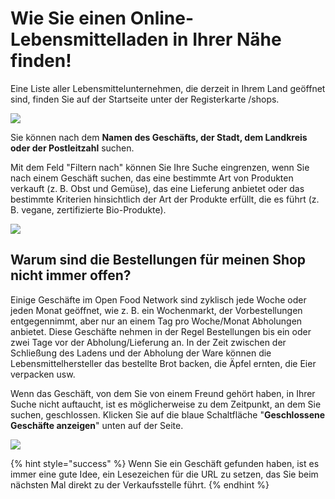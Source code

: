 # Wie Sie einen Online-Lebensmittelladen in Ihrer Nähe finden!

Eine Liste aller Lebensmittelunternehmen, die derzeit in Ihrem Land geöffnet sind, finden Sie auf der Startseite unter der Registerkarte /shops.

![](https://lh6.googleusercontent.com/9rSox0x4H\_A7tlOHbKW19Zq1g1gnLwp5wObbFsMEiuillQ\_tA6O-bQS-tER58YSf1O-uzpAzf\_ihFPbKSWCoaS8jdjcad\_7cA4ctusw42NUBhmZpGnwpgG8lSCUeHEdBjyccMYOK)

Sie können nach dem **Namen des Geschäfts, der Stadt, dem Landkreis oder der Postleitzahl** suchen.

Mit dem Feld "Filtern nach" können Sie Ihre Suche eingrenzen, wenn Sie nach einem Geschäft suchen, das eine bestimmte Art von Produkten verkauft (z. B. Obst und Gemüse), das eine Lieferung anbietet oder das bestimmte Kriterien hinsichtlich der Art der Produkte erfüllt, die es führt (z. B. vegane, zertifizierte Bio-Produkte).

![](https://lh3.googleusercontent.com/dnm2kRMzJiL6vqv-kmxxzInW7WRW3khGBasMLY3QIXdJle4484Yoqsbhj74AV1zN4KI1qbo4igEFDdKdg03KJHtjxn3uh8RZ0TFdZHdVNjrKvilchQwNZBHvxp8xNAdVhndMarsG)

## Warum sind die Bestellungen für meinen Shop nicht immer offen?

Einige Geschäfte im Open Food Network sind zyklisch jede Woche oder jeden Monat geöffnet, wie z. B. ein Wochenmarkt, der Vorbestellungen entgegennimmt, aber nur an einem Tag pro Woche/Monat Abholungen anbietet. Diese Geschäfte nehmen in der Regel Bestellungen bis ein oder zwei Tage vor der Abholung/Lieferung an. In der Zeit zwischen der Schließung des Ladens und der Abholung der Ware können die Lebensmittelhersteller das bestellte Brot backen, die Äpfel ernten, die Eier verpacken usw.

Wenn das Geschäft, von dem Sie von einem Freund gehört haben, in Ihrer Suche nicht auftaucht, ist es möglicherweise zu dem Zeitpunkt, an dem Sie suchen, geschlossen. Klicken Sie auf die blaue Schaltfläche "**Geschlossene Geschäfte anzeigen**" unten auf der Seite.

![](https://lh4.googleusercontent.com/M2hcTHUJoLgk5HcFao-Q42IhObxOA3E0g3FpTSW9-2e1YISopqIuOmrplJbD34t\_V2o0mOkQpB8pKDFs05XMSLnGnA3IOJ9eclimVSf4gEcSPQ8TZwrVqaIRLXOsQlnHQQcUaId0)

{% hint style="success" %}
Wenn Sie ein Geschäft gefunden haben, ist es immer eine gute Idee, ein Lesezeichen für die URL zu setzen, das Sie beim nächsten Mal direkt zu der Verkaufsstelle führt.
{% endhint %}
